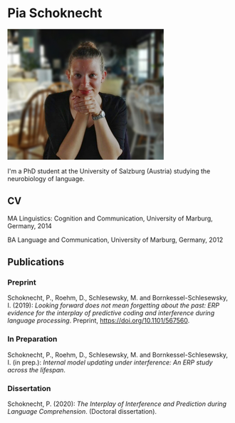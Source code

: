 # Pia Schoknecht 

![](images/pic_small.jpg)

I'm a PhD student at the University of Salzburg (Austria) studying the neurobiology of language.

## CV

MA Linguistics: Cognition and Communication, University of Marburg, Germany, 2014

BA Language and Communication, University of Marburg, Germany, 2012

## Publications

### Preprint
Schoknecht, P., Roehm, D., Schlesewsky, M. and Bornkessel-Schlesewsky, I. (2019): *Looking forward does not mean forgetting about the past: ERP evidence for the interplay of predictive coding and interference during language processing*. Preprint, https://doi.org/10.1101/567560.

### In Preparation
Schoknecht, P., Roehm, D., Schlesewsky, M. and Bornkessel-Schlesewsky, I. (in prep.): *Internal model updating under interference: An ERP study across the lifespan*.

### Dissertation
Schoknecht, P. (2020): *The Interplay of Interference and Prediction during Language Comprehension*. (Doctoral dissertation).
